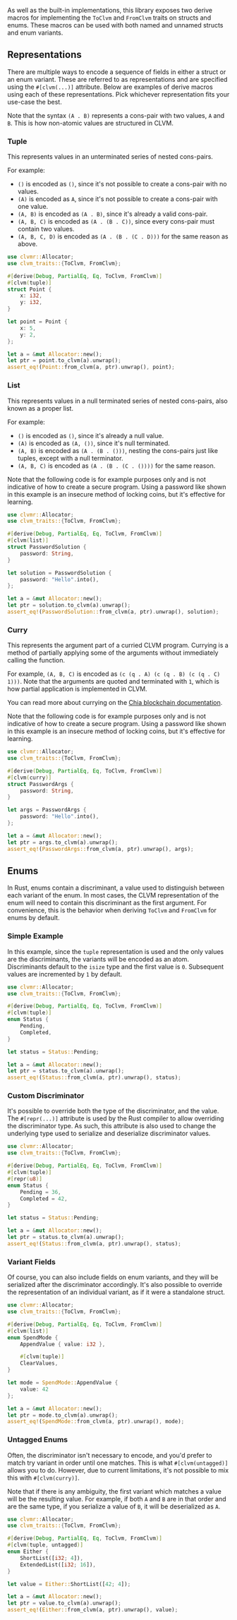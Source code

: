 As well as the built-in implementations, this library exposes two derive macros
for implementing the `ToClvm` and `FromClvm` traits on structs and enums.
These macros can be used with both named and unnamed structs and enum variants.

## Representations

There are multiple ways to encode a sequence of fields in either a struct or an enum variant.
These are referred to as representations and are specified using the `#[clvm(...)]` attribute.
Below are examples of derive macros using each of these representations.
Pick whichever representation fits your use-case the best.

Note that the syntax `(A . B)` represents a cons-pair with two values, `A` and `B`.
This is how non-atomic values are structured in CLVM.

### Tuple

This represents values in an unterminated series of nested cons-pairs.

For example:

- `()` is encoded as `()`, since it's not possible to create a cons-pair with no values.
- `(A)` is encoded as `A`, since it's not possible to create a cons-pair with one value.
- `(A, B)` is encoded as `(A . B)`, since it's already a valid cons-pair.
- `(A, B, C)` is encoded as `(A . (B . C))`, since every cons-pair must contain two values.
- `(A, B, C, D)` is encoded as `(A . (B . (C . D)))` for the same reason as above.

```rust
use clvmr::Allocator;
use clvm_traits::{ToClvm, FromClvm};

#[derive(Debug, PartialEq, Eq, ToClvm, FromClvm)]
#[clvm(tuple)]
struct Point {
    x: i32,
    y: i32,
}

let point = Point {
    x: 5,
    y: 2,
};

let a = &mut Allocator::new();
let ptr = point.to_clvm(a).unwrap();
assert_eq!(Point::from_clvm(a, ptr).unwrap(), point);
```

### List

This represents values in a null terminated series of nested cons-pairs, also known as a proper list.

For example:

- `()` is encoded as `()`, since it's already a null value.
- `(A)` is encoded as `(A, ())`, since it's null terminated.
- `(A, B)` is encoded as `(A . (B . ()))`, nesting the cons-pairs just like tuples, except with a null terminator.
- `(A, B, C)` is encoded as `(A . (B . (C . ())))` for the same reason.

Note that the following code is for example purposes only and is not indicative of how to create a secure program.
Using a password like shown in this example is an insecure method of locking coins, but it's effective for learning.

```rust
use clvmr::Allocator;
use clvm_traits::{ToClvm, FromClvm};

#[derive(Debug, PartialEq, Eq, ToClvm, FromClvm)]
#[clvm(list)]
struct PasswordSolution {
    password: String,
}

let solution = PasswordSolution {
    password: "Hello".into(),
};

let a = &mut Allocator::new();
let ptr = solution.to_clvm(a).unwrap();
assert_eq!(PasswordSolution::from_clvm(a, ptr).unwrap(), solution);
```

### Curry

This represents the argument part of a curried CLVM program. Currying is a method of partially
applying some of the arguments without immediately calling the function.

For example, `(A, B, C)` is encoded as `(c (q . A) (c (q . B) (c (q . C) 1)))`. Note that the
arguments are quoted and terminated with `1`, which is how partial application is implemented in CLVM.

You can read more about currying on the [Chia blockchain documentation](https://docs.chia.net/guides/chialisp-currying).

Note that the following code is for example purposes only and is not indicative of how to create a secure program.
Using a password like shown in this example is an insecure method of locking coins, but it's effective for learning.

```rust
use clvmr::Allocator;
use clvm_traits::{ToClvm, FromClvm};

#[derive(Debug, PartialEq, Eq, ToClvm, FromClvm)]
#[clvm(curry)]
struct PasswordArgs {
    password: String,
}

let args = PasswordArgs {
    password: "Hello".into(),
};

let a = &mut Allocator::new();
let ptr = args.to_clvm(a).unwrap();
assert_eq!(PasswordArgs::from_clvm(a, ptr).unwrap(), args);
```

## Enums

In Rust, enums contain a discriminant, a value used to distinguish between each variant of the enum.
In most cases, the CLVM representation of the enum will need to contain this discriminant as the first argument.
For convenience, this is the behavior when deriving `ToClvm` and `FromClvm` for enums by default.

### Simple Example

In this example, since the `tuple` representation is used and the only values are the discriminants, the variants will be encoded as an atom.
Discriminants default to the `isize` type and the first value is `0`. Subsequent values are incremented by `1` by default.

```rust
use clvmr::Allocator;
use clvm_traits::{ToClvm, FromClvm};

#[derive(Debug, PartialEq, Eq, ToClvm, FromClvm)]
#[clvm(tuple)]
enum Status {
    Pending,
    Completed,
}

let status = Status::Pending;

let a = &mut Allocator::new();
let ptr = status.to_clvm(a).unwrap();
assert_eq!(Status::from_clvm(a, ptr).unwrap(), status);
```

### Custom Discriminator

It's possible to override both the type of the discriminator, and the value.
The `#[repr(...)]` attribute is used by the Rust compiler to allow overriding the discriminator type.
As such, this attribute is also used to change the underlying type used to serialize and deserialize discriminator values.

```rust
use clvmr::Allocator;
use clvm_traits::{ToClvm, FromClvm};

#[derive(Debug, PartialEq, Eq, ToClvm, FromClvm)]
#[clvm(tuple)]
#[repr(u8)]
enum Status {
    Pending = 36,
    Completed = 42,
}

let status = Status::Pending;

let a = &mut Allocator::new();
let ptr = status.to_clvm(a).unwrap();
assert_eq!(Status::from_clvm(a, ptr).unwrap(), status);
```

### Variant Fields

Of course, you can also include fields on enum variants, and they will be serialized after the discriminator accordingly.
It's also possible to override the representation of an individual variant, as if it were a standalone struct.

```rust
use clvmr::Allocator;
use clvm_traits::{ToClvm, FromClvm};

#[derive(Debug, PartialEq, Eq, ToClvm, FromClvm)]
#[clvm(list)]
enum SpendMode {
    AppendValue { value: i32 },

    #[clvm(tuple)]
    ClearValues,
}

let mode = SpendMode::AppendValue {
    value: 42
};

let a = &mut Allocator::new();
let ptr = mode.to_clvm(a).unwrap();
assert_eq!(SpendMode::from_clvm(a, ptr).unwrap(), mode);
```

### Untagged Enums

Often, the discriminator isn't necessary to encode, and you'd prefer to match try variant in order until one matches.
This is what `#[clvm(untagged)]` allows you to do. However, due to current limitations, it's not possible to mix this with `#[clvm(curry)]`.

Note that if there is any ambiguity, the first variant which matches a value will be the resulting value.
For example, if both `A` and `B` are in that order and are the same type, if you serialize a value of `B`, it will be deserialized as `A`.

```rust
use clvmr::Allocator;
use clvm_traits::{ToClvm, FromClvm};

#[derive(Debug, PartialEq, Eq, ToClvm, FromClvm)]
#[clvm(tuple, untagged)]
enum Either {
    ShortList([i32; 4]),
    ExtendedList([i32; 16]),
}

let value = Either::ShortList([42; 4]);

let a = &mut Allocator::new();
let ptr = value.to_clvm(a).unwrap();
assert_eq!(Either::from_clvm(a, ptr).unwrap(), value);
```
